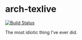 # arch-texlive

[![Build Status](https://dev.azure.com/caiertl/arch-texlive/_apis/build/status/caiertl.arch-texlive?branchName=master)](https://dev.azure.com/caiertl/arch-texlive/_build/latest)

The most idiotic thing I've ever did.
